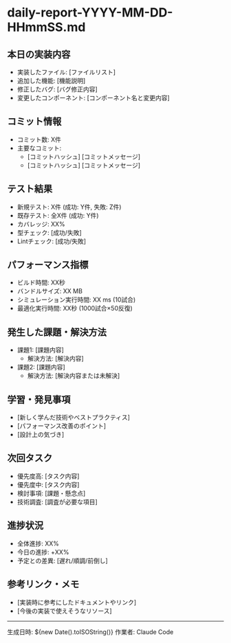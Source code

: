 # daily-report-YYYY-MM-DD-HHmmSS.md

## 本日の実装内容
- 実装したファイル: [ファイルリスト]
- 追加した機能: [機能説明]  
- 修正したバグ: [バグ修正内容]
- 変更したコンポーネント: [コンポーネント名と変更内容]

## コミット情報
- コミット数: X件
- 主要なコミット:
  - [コミットハッシュ] [コミットメッセージ]
  - [コミットハッシュ] [コミットメッセージ]

## テスト結果
- 新規テスト: X件 (成功: Y件, 失敗: Z件)
- 既存テスト: 全X件 (成功: Y件)
- カバレッジ: XX%
- 型チェック: [成功/失敗]
- Lintチェック: [成功/失敗]

## パフォーマンス指標
- ビルド時間: XX秒
- バンドルサイズ: XX MB
- シミュレーション実行時間: XX ms (10試合)
- 最適化実行時間: XX秒 (1000試合×50反復)

## 発生した課題・解決方法
- 課題1: [課題内容]
  - 解決方法: [解決内容]
- 課題2: [課題内容]  
  - 解決方法: [解決内容または未解決]

## 学習・発見事項
- [新しく学んだ技術やベストプラクティス]
- [パフォーマンス改善のポイント]
- [設計上の気づき]

## 次回タスク
- 優先度高: [タスク内容]
- 優先度中: [タスク内容]
- 検討事項: [課題・懸念点]
- 技術調査: [調査が必要な項目]

## 進捗状況
- 全体進捗: XX% 
- 今日の進捗: +XX%
- 予定との差異: [遅れ/順調/前倒し]

## 参考リンク・メモ
- [実装時に参考にしたドキュメントやリンク]
- [今後の実装で使えそうなリソース]

---
生成日時: ${new Date().toISOString()}
作業者: Claude Code